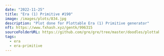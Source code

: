 ```yaml
---
date: "2022-11-25"
title: "Era (1) Primitive #190"
image: /images/plots/834.jpg
description: "Plot done for Plottable Era (1) Primitive generator"
nft: https://www.fxhash.xyz/gentk/996315
sourceFolderURL: https://github.com/gre/gre/tree/master/doodles/plottable-era-primitive
tags:
  - era
  - era-primitive
---
```

